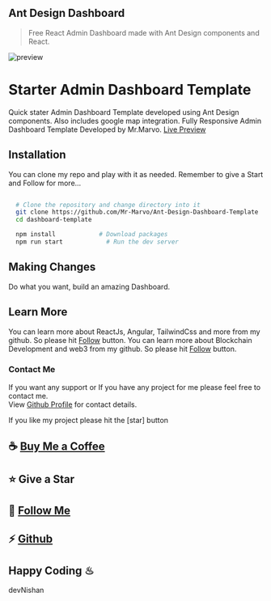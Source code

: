 ## Ant Design Dashboard

> Free React Admin Dashboard made with Ant Design components and React.

![preview](public/assets/dashboard.png)

# Starter Admin Dashboard Template

Quick stater Admin Dashboard Template developed using Ant Design components. Also includes google map integration. Fully Responsive Admin Dashboard Template Developed by Mr.Marvo.
[Live Preview](https://antdesign-dashboard-template.netlify.app/)

## Installation

You can clone my repo and play with it as needed. Remember to give a Start and Follow for more...

```bash

  # Clone the repository and change directory into it
  git clone https://github.com/Mr-Marvo/Ant-Design-Dashboard-Template
  cd dashboard-template

  npm install            # Download packages
  npm run start            # Run the dev server
```

## Making Changes

Do what you want, build an amazing Dashboard.

## Learn More

You can learn more about ReactJs, Angular, TailwindCss and more from my github. So please hit [Follow](https://github.com/login?return_to=https%3A%2F%2Fgithub.com%2FMr-Marvo) button.
You can learn more about Blockchain Development and web3 from my github. So please hit [Follow](https://github.com/login?return_to=https%3A%2F%2Fgithub.com%2FMr-Marvo) button.

### Contact Me

If you want any support or If you have any project for me please feel free to contact me.\
View [Github Profile](https://github.com/Mr-Marvo) for contact details.

If you like my project please hit the [star] button
## ☕ [Buy Me a Coffee](https://www.buymeacoffee.com/mr.marvo)
## ⭐ Give a Star
## 💪 [Follow Me](https://github.com/login?return_to=https%3A%2F%2Fgithub.com%2FMr-Marvo) 
## ⚡ [Github](https://github.com/Mr-Marvo)


## Happy Coding ♨
devNishan
